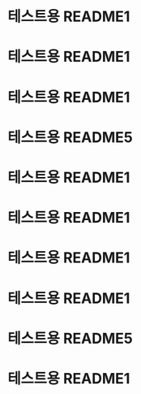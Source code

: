 # 테스트용 README1
# 테스트용 README1
# 테스트용 README1
# 테스트용 README5
# 테스트용 README1


# 테스트용 README1
# 테스트용 README1
# 테스트용 README1
# 테스트용 README5
# 테스트용 README1
